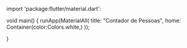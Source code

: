 import 'package:flutter/material.dart':

void main() {
    runApp(MaterialAll(
        title: "Contador de Pessoas",
        home: Container(color:Colors.white,)
)); 

}